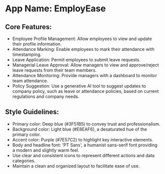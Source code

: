 # **App Name**: EmployEase

## Core Features:

- Employee Profile Management: Allow employees to view and update their profile information.
- Attendance Marking: Enable employees to mark their attendance with timestamping.
- Leave Application: Permit employees to submit leave requests.
- Managerial Leave Approval: Allow managers to view and approve/reject leave requests from their team members.
- Attendance Monitoring: Provide managers with a dashboard to monitor team attendance.
- Policy Suggestion: Use a generative AI tool to suggest updates to company policy, such as leave or attendance policies, based on current regulations and company needs.

## Style Guidelines:

- Primary color: Deep blue (#3F51B5) to convey trust and professionalism.
- Background color: Light blue (#E8EAF6), a desaturated hue of the primary color.
- Accent color: Purple (#7E57C2) to highlight key interactive elements.
- Body and headline font: 'PT Sans', a humanist sans-serif font providing a modern and slightly warm feel.
- Use clear and consistent icons to represent different actions and data categories.
- Maintain a clean and organized layout to facilitate ease of use.